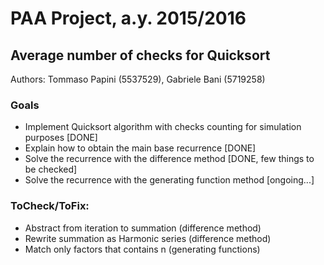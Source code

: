 # PAA Project, a.y. 2015/2016
## Average number of checks for Quicksort

Authors: Tommaso Papini (5537529), Gabriele Bani (5719258)

### Goals
- Implement Quicksort algorithm with checks counting for simulation purposes [DONE]
- Explain how to obtain the main base recurrence [DONE]
- Solve the recurrence with the difference method [DONE, few things to be checked]
- Solve the recurrence with the generating function method [ongoing...]

### ToCheck/ToFix:
- Abstract from iteration to summation (difference method)
- Rewrite summation as Harmonic series (difference method)
- Match only factors that contains n (generating functions)
